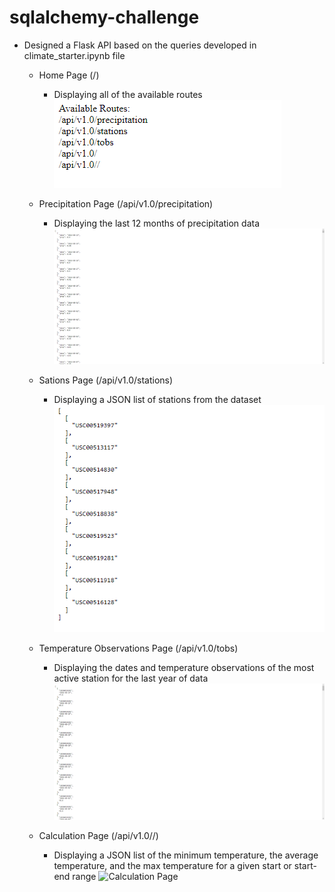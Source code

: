 # sqlalchemy-challenge

- Designed a Flask API based on the queries developed in climate_starter.ipynb file
    - Home Page (/)
        - Displaying all of the available routes
        ![Home Page](Images/Home_page.PNG)
    
    - Precipitation Page (/api/v1.0/precipitation)
        - Displaying the last 12 months of precipitation data
        ![Precipitation Page](Images/Precipitation_page.PNG)

    - Sations Page (/api/v1.0/stations)
        - Displaying a JSON list of stations from the dataset
        ![Stations Page](Images/Stations_page.PNG)

    - Temperature Observations Page (/api/v1.0/tobs)
        - Displaying the dates and temperature observations of the most active station for the last year of data
        ![TOBS Page](Images/tobs_page.PNG)

    - Calculation Page (/api/v1.0/<start>/<end>)
        - Displaying a JSON list of the minimum temperature, the average temperature, and the max temperature for a given start or start-end range
        ![Calculation Page](Images/Calculation_page)